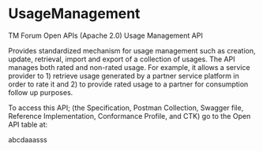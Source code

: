 # UsageManagement
TM Forum Open APIs (Apache 2.0) Usage Management API

Provides standardized mechanism for usage management such as creation,
update, retrieval, import and export of a collection of usages. The API
manages both rated and non-rated usage. For example, it allows a service
provider to 1) retrieve usage generated by a partner service platform in
order to rate it and 2) to provide rated usage to a partner for
consumption follow up purposes.

To access this API; (the Specification, Postman Collection, Swagger file, 
Reference Implementation, Conformance Profile, and CTK) go to the Open API table at:

abcdaaasss